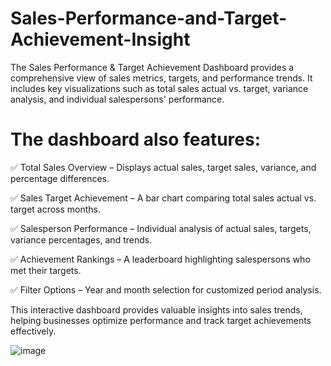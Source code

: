 # Sales-Performance-and-Target-Achievement-Insight
The Sales Performance &amp; Target Achievement Dashboard provides a comprehensive view of sales metrics, targets, and performance trends. It includes key visualizations such as total sales actual vs. target, variance analysis, and individual salespersons' performance.

# The dashboard also features:
✅ Total Sales Overview – Displays actual sales, target sales, variance, and percentage differences.

✅ Sales Target Achievement – A bar chart comparing total sales actual vs. target across months.

✅ Salesperson Performance – Individual analysis of actual sales, targets, variance percentages, and trends.

✅ Achievement Rankings – A leaderboard highlighting salespersons who met their targets.

✅ Filter Options – Year and month selection for customized period analysis.

This interactive dashboard provides valuable insights into sales trends, helping businesses optimize performance and track target achievements effectively.

![image](https://github.com/user-attachments/assets/391ef7d3-1827-497c-925f-c5bc8ca59c79)
